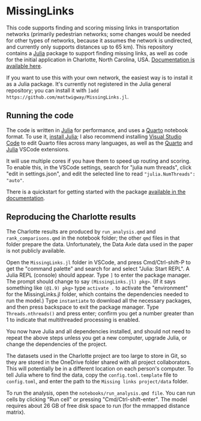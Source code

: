 # MissingLinks

This code supports finding and scoring missing links in transportation networks (primarily pedestrian networks; some changes would be needed for other types of networks, because it assumes the network is undirected, and currently only supports distances up to 65 km). This repository contains a [Julia](https://julialang.org) package to support finding missing links, as well as code for the initial application in Charlotte, North Carolina, USA. [Documentation is available here](https://projects.indicatrix.org/MissingLinks.jl).

If you want to use this with your own network, the easiest way is to install it as a Julia package. It's currently not registered in the Julia general repository; you can install it with `]add https://github.com/mattwigway/MissingLinks.jl`.

## Running the code

The code is written in [Julia](https://julialang.org) for performance, and uses a [Quarto](https://quarto.org) notebook format. To use it, [install Julia](https://julialang.org/downloads/); I also recommend installing [Visual Studio Code](https://code.visualstudio.com/) to edit Quarto files across many languages, as well as the [Quarto](https://marketplace.visualstudio.com/items?itemName=quarto.quarto) and [Julia](https://marketplace.visualstudio.com/items?itemName=julialang.language-julia) VSCode extensions.

It will use multiple cores if you have them to speed up routing and scoring. To enable this, in the VSCode settings, search for "julia num threads", click "edit in settings.json", and edit the selected line to read `"julia.NumThreads": "auto"`.

There is a quickstart for getting started with the package [available in the documentation](https://projects.indicatrix.org/MissingLinks.jl/quickstart).

## Reproducing the Charlotte results

The Charlotte results are produced by `run_analysis.qmd` and `rank_comparisons.qmd` in the notebook folder; the other `qmd` files in that folder prepare the data. Unfortunately, the Data Axle data used in the paper is not publicly available.

Open the `MissingLinks.jl` folder in VSCode, and press Cmd/Ctrl-shift-P to get the "command palette" and search for and select "Julia: Start REPL". A Julia REPL (console) should appear. Type `]` to enter the package manager. The prompt should change to say `(MissingLinks.jl) pkg>`. (If it says something like `(@1.9) pkg>` type `activate .` to activate the "environment" for the MissingLinks.jl folder, which contains the dependencies needed to run the model.) Type `instantiate` to download all the necessary packages, and then press backspace to exit the package manager. Type `Threads.nthreads()` and press enter; confirm you get a number greater than 1 to indicate that multithreaded processing is enabled.

You now have Julia and all dependencies installed, and should not need to repeat the above steps unless you get a new computer, upgrade Julia, or change the dependencies of the project.

The datasets used in the Charlotte project are too large to store in Git, so they are stored in the OneDrive folder shared with all project collaborators. This will potentially be in a different location on each person's computer. To tell Julia where to find the data, copy the `config.toml.template` file to `config.toml`, and enter the path to the `Missing links project/data` folder.

To run the analysis, open the `notebooks/run_analysis.qmd file`. You can run cells by clicking "Run cell" or pressing "Cmd/Ctrl-shift-enter". The model requires about 26 GB of free disk space to run (for the mmapped distance matrix).